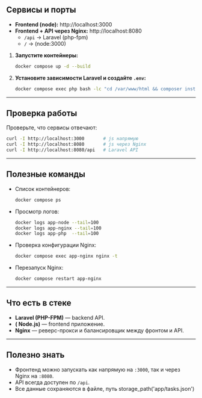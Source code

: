 

## Сервисы и порты
- **Frontend (node):** http://localhost:3000  
- **Frontend + API через Nginx:** http://localhost:8080  
  - `/api` → Laravel (php-fpm)  
  - `/` →  (node:3000)  




1. **Запустите контейнеры:**
   ```bash
   docker compose up -d --build
   ```

2. **Установите зависимости Laravel и создайте `.env`:**
   ```bash
   docker compose exec php bash -lc "cd /var/www/html && composer install && cp -n .env.example .env || true && php artisan key:generate && php artisan storage:link"
   ```




---

## Проверка работы

Проверьте, что сервисы отвечают:

```bash
curl -I http://localhost:3000       # js напрямую
curl -I http://localhost:8080       # js через Nginx
curl -I http://localhost:8080/api   # Laravel API
```

---

## Полезные команды

- Список контейнеров:
  ```bash
  docker compose ps
  ```

- Просмотр логов:
  ```bash
  docker logs app-node --tail=100
  docker logs app-nginx --tail=100
  docker logs app-php  --tail=100
  ```

- Проверка конфигурации Nginx:
  ```bash
  docker compose exec app-nginx nginx -t
  ```

- Перезапуск Nginx:
  ```bash
  docker compose restart app-nginx
  ```

---

## Что есть в стеке
- **Laravel (PHP-FPM)** — backend API.  
- **( Node.js)** — frontend приложение.  
- **Nginx** — реверс-прокси и балансировщик между фронтом и API.  


---

## Полезно знать
- Фронтенд можно запускать как напрямую на `:3000`, так и через Nginx на `:8080`.  
- API всегда доступен по `/api`.  
- Все данные  сохраняются в файле, путь storage_path('app/tasks.json')
